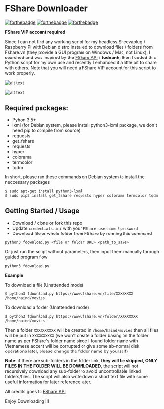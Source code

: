 # FShare Downloader
[![forthebadge](https://forthebadge.com/images/badges/made-with-python.svg)](https://forthebadge.com)   [![forthebadge](https://forthebadge.com/images/badges/uses-git.svg)](https://forthebadge.com) [![forthebadge](https://forthebadge.com/images/badges/built-with-love.svg)](https://forthebadge.com)

**FShare VIP account required**

Since I can not find any working script for my headless Sheevaplug / Raspberry Pi with Debian distro installed to download files / folders from Fshare.vn (they provide a GUI program on Windows / Mac, not Linux), I searched and was inspired by the [FShare API](https://github.com/tudoanh/get_fshare) / **tudoanh**, then I coded this Python script for my own use and recently I enhanced it a little bit to share with others. Note that you will need a FShare VIP account for this script to work properly.

![alt text](https://github.com/haindvn/FShareDownloader/blob/master/screenshot2.JPG)

![alt text](https://github.com/haindvn/FShareDownloader/blob/master/screenshot3.JPG)

## Required packages:
* Pyhon 3.5+
* lxml (for Debian system, please install python3-lxml package, we don't need pip to compile from source)
* requests
* get_fshare
* requests
* hyper
* colorama
* termcolor 
* tqdm

In short, please run these commands on Debian system to install the neccessary packages
```
$ sudo apt-get install python3-lxml
$ sudo pip3 install get_fshare requests hyper colorama termcolor tqdm
```

## Getting Started / Usage

* Download / clone or fork this repo
* Update `credentials.ini` with your `FShare username` / `password`
* Download file or whole folder from FShare by running this command
```
python3 fdownload.py <file or folder URL> <path_to_save>
```
Or just run the script without parameters, then input them manually through guided program flow
```
python3 fdownload.py
```

**Example**

To download a file (Unattended mode)
```
$ python3 fdownload.py https://www.fshare.vn/file/XXXXXXXX /home/haind/movies
```
To download a folder  (Unattended mode)
```
$ python3 fdownload.py https://www.fshare.vn/folder/XXXXXXXX /home/haind/movies
```
Then a folder `XXXXXXXXXX` will be created in `/home/haind/movies` then all files will be put in `XXXXXXXXXX` (we won't create a folder basing on the folder name as per FShare's folder name since I found folder name with Vietnamese accent will be corrupted or give some ab-normal disk operations later, please change the folder name by yourself)

**Note**: if there are sub-folders in the folder link, **they will be skipped, ONLY FILES IN THE FOLDER WILL BE DOWNLOADED**, the script will not recursively download any sub-folder to avoid uncontrollable linked folders/files. The script will also write down a short text file with some useful information for later reference later. 

All credits goes to [FShare API](https://github.com/tudoanh/get_fshare)

Enjoy Downloading !!!
